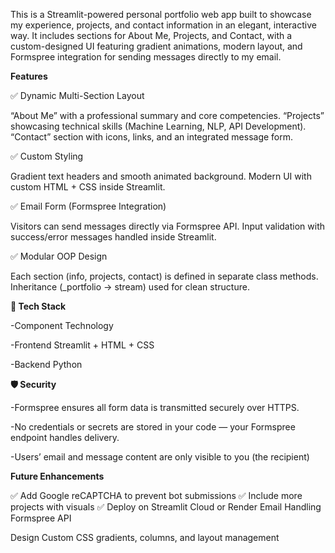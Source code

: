 This is a Streamlit-powered personal portfolio web app built to showcase my experience, projects, and contact information in an elegant, interactive way.
It includes sections for About Me, Projects, and Contact, with a custom-designed UI featuring gradient animations, modern layout, and Formspree integration for sending messages directly to my email.

**Features**

✅ Dynamic Multi-Section Layout

“About Me” with a professional summary and core competencies.
“Projects” showcasing technical skills (Machine Learning, NLP, API Development).
“Contact” section with icons, links, and an integrated message form.

✅ Custom Styling

Gradient text headers and smooth animated background.
Modern UI with custom HTML + CSS inside Streamlit.

✅ Email Form (Formspree Integration)

Visitors can send messages directly via Formspree API.
Input validation with success/error messages handled inside Streamlit.

✅ Modular OOP Design

Each section (info, projects, contact) is defined in separate class methods.
Inheritance (_portfolio → stream) used for clean structure.

**🧠 Tech Stack**

-Component	Technology

-Frontend	Streamlit + HTML + CSS

-Backend	Python

**🛡️ Security**

-Formspree ensures all form data is transmitted securely over HTTPS.

-No credentials or secrets are stored in your code — your Formspree endpoint handles delivery.

-Users’ email and message content are only visible to you (the recipient)

**Future Enhancements**

✅ Add Google reCAPTCHA to prevent bot submissions
✅ Include more projects with visuals
✅ Deploy on Streamlit Cloud or Render
Email Handling	Formspree API

Design	Custom CSS gradients, columns, and layout management
